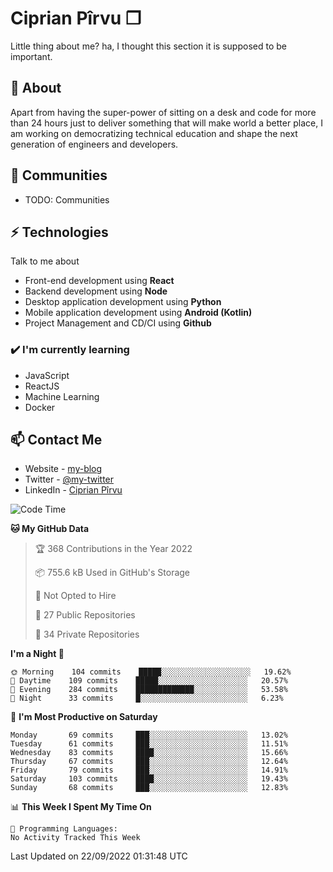 # Ciprian Pîrvu ❐

Little thing about me? ha, I thought this section it is supposed to be important.

## 🧐 About

Apart from having the super-power of sitting on a desk and code for more than 24 hours just to deliver something that will make world a better place, I am working on democratizing technical education and shape the next generation of engineers and developers.

## 👯 Communities

-   TODO: Communities

## ⚡ Technologies

Talk to me about

-   Front-end development using **React**
-   Backend development using **Node**
-   Desktop application development using **Python**
-   Mobile application development using **Android (Kotlin)**
-   Project Management and CD/CI using **Github**

### ✔️ I'm currently learning

-   JavaScript
-   ReactJS
-   Machine Learning
-   Docker

## 📫 Contact Me

-   Website - [my-blog]()
-   Twitter - [@my-twitter]()
-   LinkedIn - [Ciprian Pîrvu](https://www.linkedin.com/in/p%C3%AErvu-ciprian-cristian-4415991b1/)

<!--START_SECTION:waka-->
![Code Time](http://img.shields.io/badge/Code%20Time-1%2C302%20hrs%2033%20mins-blue)

**🐱 My GitHub Data** 

> 🏆 368 Contributions in the Year 2022
 > 
> 📦 755.6 kB Used in GitHub's Storage 
 > 
> 🚫 Not Opted to Hire
 > 
> 📜 27 Public Repositories 
 > 
> 🔑 34 Private Repositories  
 > 
**I'm a Night 🦉** 

```text
🌞 Morning    104 commits    █████░░░░░░░░░░░░░░░░░░░░   19.62% 
🌆 Daytime    109 commits    █████░░░░░░░░░░░░░░░░░░░░   20.57% 
🌃 Evening    284 commits    █████████████░░░░░░░░░░░░   53.58% 
🌙 Night      33 commits     █░░░░░░░░░░░░░░░░░░░░░░░░   6.23%

```
📅 **I'm Most Productive on Saturday** 

```text
Monday       69 commits     ███░░░░░░░░░░░░░░░░░░░░░░   13.02% 
Tuesday      61 commits     ███░░░░░░░░░░░░░░░░░░░░░░   11.51% 
Wednesday    83 commits     ████░░░░░░░░░░░░░░░░░░░░░   15.66% 
Thursday     67 commits     ███░░░░░░░░░░░░░░░░░░░░░░   12.64% 
Friday       79 commits     ███░░░░░░░░░░░░░░░░░░░░░░   14.91% 
Saturday     103 commits    ████░░░░░░░░░░░░░░░░░░░░░   19.43% 
Sunday       68 commits     ███░░░░░░░░░░░░░░░░░░░░░░   12.83%

```


📊 **This Week I Spent My Time On** 

```text
💬 Programming Languages: 
No Activity Tracked This Week

```


 Last Updated on 22/09/2022 01:31:48 UTC
<!--END_SECTION:waka-->

